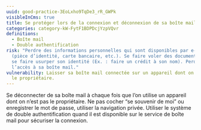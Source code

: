 ```yaml
---
uuid: good-practice-3EoLxho9TqDe3_rR_GWPk
visibleInCms: true
title: Se protéger lors de la connexion et déconnexion de sa boîte mail.
categories: category-kW-FytF1BDPDcjYzpVQvr
definitions:
  - Boîte mail
  - Double authentification
risk: "Perdre des informations personnelles qui sont disponibles par e-mail
  (pièce d’identité, carte bancaire, etc.). Se faire voler des documents, voir
  se faire usurper son identité (Ex. : faire un crédit à son nom). Perdre
  l’accès à sa boîte mail."
vulnerability: Laisser sa boîte mail connectée sur un appareil dont on n’est pas
  le propriétaire.
---
```

Se déconnecter de sa boîte mail à chaque fois que l’on utilise un appareil dont on n’est pas le propriétaire. Ne pas cocher “se souvenir de moi” ou enregistrer le mot de passe, utiliser la navigation privée. Utiliser le système de double authentification quand il est disponible sur le service de boîte mail pour sécuriser la connexion.